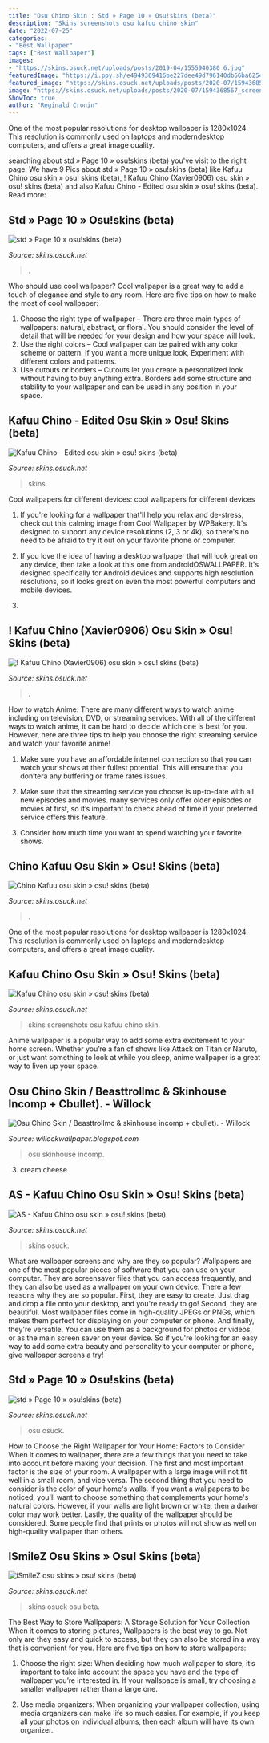 ```yaml
---
title: "Osu Chino Skin : Std » Page 10 » Osu!skins (beta)"
description: "Skins screenshots osu kafuu chino skin"
date: "2022-07-25"
categories:
- "Best Wallpaper"
tags: ["Best Wallpaper"]
images:
- "https://skins.osuck.net/uploads/posts/2019-04/1555940380_6.jpg"
featuredImage: "https://i.ppy.sh/e4949369416be227dee49d796140db66ba62543f/687474703a2f2f7075752e73682f61396f49502f313933336464343735662e6a7067"
featured_image: "https://skins.osuck.net/uploads/posts/2020-07/1594368567_screenshot9107.jpg"
image: "https://skins.osuck.net/uploads/posts/2020-07/1594368567_screenshot9107.jpg"
ShowToc: true
author: "Reginald Cronin"
---
```



One of the most popular resolutions for desktop wallpaper is 1280x1024. This resolution is commonly used on laptops and moderndesktop computers, and offers a great image quality.

	

		
searching about std » Page 10 » osu!skins (beta) you've visit to the right page. We have 9 Pics about std » Page 10 » osu!skins (beta) like Kafuu Chino osu skin » osu! skins (beta), ! Kafuu Chino (Xavier0906) osu skin » osu! skins (beta) and also Kafuu Chino - Edited osu skin » osu! skins (beta). Read more:
		
    
## Std » Page 10 » Osu!skins (beta)

<img loading=lazy src="http://skins.osuck.net/uploads/posts/2019-05/1558609224_screenshot4035.jpg" onerror="this.onerror=null;this.src='https://tse2.mm.bing.net/th?id=OIP.P6vuGny_vXQxfShhH4ddEgHaEK&amp;pid=15.1';" alt="std » Page 10 » osu!skins (beta)">

_Source: skins.osuck.net_

>. 

	

Who should use cool wallpaper?
Cool wallpaper is a great way to add a touch of elegance and style to any room. Here are five tips on how to make the most of cool wallpaper: 
1) Choose the right type of wallpaper – There are three main types of wallpapers: natural, abstract, or floral. You should consider the level of detail that will be needed for your design and how your space will look. 
2) Use the right colors – Cool wallpaper can be paired with any color scheme or pattern. If you want a more unique look, Experiment with different colors and patterns. 
3) Use cutouts or borders – Cutouts let you create a personalized look without having to buy anything extra. Borders add some structure and stability to your wallpaper and can be used in any position in your space.

    
## Kafuu Chino - Edited Osu Skin » Osu! Skins (beta)

<img loading=lazy src="https://skins.osuck.net/uploads/posts/2019-07/1562847103_screenshot5668.jpg" onerror="this.onerror=null;this.src='https://tse2.mm.bing.net/th?id=OIP.MnTHgZv1mCNKNQXjodqThQHaEK&amp;pid=15.1';" alt="Kafuu Chino - Edited osu skin » osu! skins (beta)">

_Source: skins.osuck.net_

>skins. 

	

Cool wallpapers for different devices:
cool wallpapers for different devices 

1. If you're looking for a wallpaper that'll help you relax and de-stress, check out this calming image from Cool Wallpaper by WPBakery. It's designed to support any device resolutions (2, 3 or 4k), so there's no need to be afraid to try it out on your favorite phone or computer.

2. If you love the idea of having a desktop wallpaper that will look great on any device, then take a look at this one from androidOSWALLPAPER. It's designed specifically for Android devices and supports high resolution resolutions, so it looks great on even the most powerful computers and mobile devices.

3.

    
## ! Kafuu Chino (Xavier0906) Osu Skin » Osu! Skins (beta)

<img loading=lazy src="https://skins.osuck.net/uploads/posts/2020-07/1594368567_screenshot9107.jpg" onerror="this.onerror=null;this.src='https://tse3.mm.bing.net/th?id=OIP.jZXK5kECRiPSwxl-XwkXkQHaEK&amp;pid=15.1';" alt="! Kafuu Chino (Xavier0906) osu skin » osu! skins (beta)">

_Source: skins.osuck.net_

>. 

	

How to watch Anime: There are many different ways to watch anime including on television, DVD, or streaming services.
With all of the different ways to watch anime, it can be hard to decide which one is best for you. However, here are three tips to help you choose the right streaming service and watch your favorite anime!
1. Make sure you have an affordable internet connection so that you can watch your shows at their fullest potential. This will ensure that you don’tera any buffering or frame rates issues.

2. Make sure that the streaming service you choose is up-to-date with all new episodes and movies. many services only offer older episodes or movies at first, so it’s important to check ahead of time if your preferred service offers this feature.

3. Consider how much time you want to spend watching your favorite shows.

    
## Chino Kafuu Osu Skin » Osu! Skins (beta)

<img loading=lazy src="https://skins.osuck.net/uploads/posts/2019-04/1555940380_6.jpg" onerror="this.onerror=null;this.src='https://tse4.mm.bing.net/th?id=OIP.pFhe74E782E4ByhOSQlZCwHaEK&amp;pid=15.1';" alt="Chino Kafuu osu skin » osu! skins (beta)">

_Source: skins.osuck.net_

>. 

	

One of the most popular resolutions for desktop wallpaper is 1280x1024. This resolution is commonly used on laptops and moderndesktop computers, and offers a great image quality.

    
## Kafuu Chino Osu Skin » Osu! Skins (beta)

<img loading=lazy src="https://skins.osuck.net/uploads/posts/2018-10/1540623935_screenshot699.jpg" onerror="this.onerror=null;this.src='https://tse4.mm.bing.net/th?id=OIP.PCKsSZHehsmts21kxkb9CwHaEK&amp;pid=15.1';" alt="Kafuu Chino osu skin » osu! skins (beta)">

_Source: skins.osuck.net_

>skins screenshots osu kafuu chino skin. 

	

Anime wallpaper is a popular way to add some extra excitement to your home screen. Whether you’re a fan of shows like Attack on Titan or Naruto, or just want something to look at while you sleep, anime wallpaper is a great way to liven up your space.

    
## Osu Chino Skin / Beasttrollmc &amp; Skinhouse Incomp + Cbullet). - Willock

<img loading=lazy src="https://i.ppy.sh/e4949369416be227dee49d796140db66ba62543f/687474703a2f2f7075752e73682f61396f49502f313933336464343735662e6a7067" onerror="this.onerror=null;this.src='https://tse2.mm.bing.net/th?id=OIP.VKvU-A9XYy91uYVa9WtI9QHaEK&amp;pid=15.1';" alt="Osu Chino Skin / Beasttrollmc &amp; skinhouse incomp + cbullet). - Willock">

_Source: willockwallpaper.blogspot.com_

>osu skinhouse incomp. 

	

3. cream cheese 

    
## AS - Kafuu Chino Osu Skin » Osu! Skins (beta)

<img loading=lazy src="https://skins.osuck.net/uploads/posts/2018-09/1537866428_oroli7e.jpg" onerror="this.onerror=null;this.src='https://tse1.mm.bing.net/th?id=OIP.RqDod1rjLCKAscqLgdp-5AHaEK&amp;pid=15.1';" alt="AS - Kafuu Chino osu skin » osu! skins (beta)">

_Source: skins.osuck.net_

>skins osuck. 

	

What are wallpaper screens and why are they so popular?
Wallpapers are one of the most popular pieces of software that you can use on your computer. They are screensaver files that you can access frequently, and they can also be used as a wallpaper on your own device. There a few reasons why they are so popular. First, they are easy to create. Just drag and drop a file onto your desktop, and you're ready to go! Second, they are beautiful. Most wallpaper files come in high-quality JPEGs or PNGs, which makes them perfect for displaying on your computer or phone. And finally, they're versatile. You can use them as a background for photos or videos, or as the main screen saver on your device. So if you're looking for an easy way to add some extra beauty and personality to your computer or phone, give wallpaper screens a try!

    
## Std » Page 10 » Osu!skins (beta)

<img loading=lazy src="http://skins.osuck.net/uploads/posts/2019-05/1558609668_screenshot4055.jpg" onerror="this.onerror=null;this.src='https://tse2.mm.bing.net/th?id=OIP.GIlxEw2kfHrg6J971vcNaQHaEK&amp;pid=15.1';" alt="std » Page 10 » osu!skins (beta)">

_Source: skins.osuck.net_

>osu osuck. 

	

How to Choose the Right Wallpaper for Your Home: Factors to Consider
When it comes to wallpaper, there are a few things that you need to take into account before making your decision. The first and most important factor is the size of your room. A wallpaper with a large image will not fit well in a small room, and vice versa. 
The second thing that you need to consider is the color of your home's walls. If you want a wallpapers to be noticed, you'll want to choose something that complements your home's natural colors. However, if your walls are light brown or white, then a darker color may work better. 
Lastly, the quality of the wallpaper should be considered. Some people find that prints or photos will not show as well on high-quality wallpaper than others.

    
## ISmileZ Osu Skins » Osu! Skins (beta)

<img loading=lazy src="https://skins.osuck.net/uploads/posts/2020-09/thumbs/1600098015_screenshot9528.jpg" onerror="this.onerror=null;this.src='https://tse2.mm.bing.net/th?id=OIP.IYwgkMI3OHQitXiguUveEwHaEK&amp;pid=15.1';" alt="iSmileZ osu skins » osu! skins (beta)">

_Source: skins.osuck.net_

>skins osuck osu beta. 

	

The Best Way to Store Wallpapers: A Storage Solution for Your Collection
When it comes to storing pictures, Wallpapers is the best way to go. Not only are they easy and quick to access, but they can also be stored in a way that is convenient for you. Here are five tips on how to store wallpapers:
1) Choose the right size: When deciding how much wallpaper to store, it’s important to take into account the space you have and the type of wallpaper you’re interested in. If your wallspace is small, try choosing a smaller wallpaper rather than a large one.

2) Use media organizers: When organizing your wallpaper collection, using media organizers can make life so much easier. For example, if you keep all your photos on individual albums, then each album will have its own organizer.

